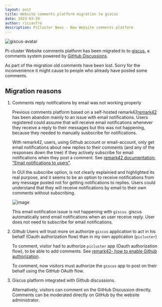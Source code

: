 ```yaml
---
layout: post
title: Website comments platform migration to giscus
date: 2023-03-26
author: ricsanfre
description: PiCluster News - New Website comments platform
---
```


![giscus-avatar](/assets/img/giscus-app.png)

Pi-cluster Website comments platform has been migrated to to [giscus](https://giscus.app/), a comments system powered by [GitHub Discussions](https://docs.github.com/en/discussions).

As part of the migration old comments have been lost. Sorry for the inconvenience it might cause to people who already have posted some comments.

## Migration reasons

1. Comments reply notifications by email was not working properly

   Previous comments platform based on a self-hosted remark42[remark42](https://remark42.com/) has been abandon mainly to an issue with email notifications. Users registered could assume that will receive email notifications whenever they receive a reply to their messages but this was not happening, because they needed to manually susbscribe for notifications.

   With remark42, users, using Github account or email-account, only get email notifications about new replies to their comments (and any of the responses down the tree) if they actively subscribe for email notifications when they post a comment. See [remark42 documentation: "Email notifications to users"](https://remark42.com/docs/configuration/email/).

   In GUI the subscribe option, is not clearly explainied and highlighted its real purpose, and it seems to be an option to receive notifications from any message posted not for getting notifications to replies. Users could understand that they will receive notifications by email to their own comments without subscribing.

   ![image](https://user-images.githubusercontent.com/84853324/227768223-527e7cb5-6d66-4c37-b915-12a9d91180dc.png)

   This email notification issue is not happening with `giscus`.
   giscus automatically send email notifications when an user receive reply. User does not need to subscribe for email notifications.

2. Github Users will trust more on authorize `giscus` application to act in his behalf (Oauth authorization flow) than in my own application (`picluster`)

   To comment, visitor had to authorize `picluster` app (Oauth authorization flow), to be able to add comments. See [remark42- how to enable Github authorization](https://remark42.com/docs/configuration/authorization/#github).

   To comment, now visitors must authorize the `giscus` app to post on their behalf using the GitHub OAuth flow.

3. Giscus platform integrated with Github discussions.

   Alternatively, visitors can comment on the GitHub Discussion directly.
   Comments can be moderated directly on GitHub by the website administrator.
